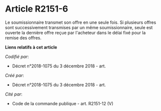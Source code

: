 # Article R2151-6

Le soumissionnaire transmet son offre en une seule fois. Si plusieurs offres sont successivement transmises par un même
soumissionnaire, seule est ouverte la dernière offre reçue par l'acheteur dans le délai fixé pour la remise des offres.

**Liens relatifs à cet article**

_Codifié par_:

  - Décret n°2018-1075 du 3 décembre 2018 - art.

_Créé par_:

  - Décret n°2018-1075 du 3 décembre 2018 - art.

_Cité par_:

  - Code de la commande publique - art. R2151-12 (V)
